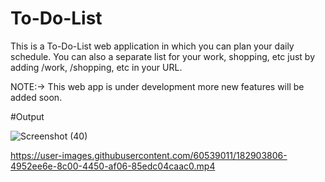 # To-Do-List
This is a To-Do-List web application in which you can plan your daily schedule.
You can also a separate list for your work, shopping, etc just by adding /work, /shopping, etc in your URL.

NOTE:-> This web app is under development more new features will be added soon.

#Output

![Screenshot (40)](https://user-images.githubusercontent.com/60539011/182903971-66934566-1043-452c-848f-38307e011ca1.png)



https://user-images.githubusercontent.com/60539011/182903806-4952ee6e-8c00-4450-af06-85edc04caac0.mp4

